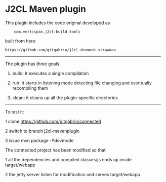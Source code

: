 J2CL Maven plugin
=================

This plugin includes the code original developed as

        com.vertispan.j2cl:build-tools

built from here:

    https://github.com/gitgabrio/j2cl-devmode-strawman

------------------------
The plugin has three goals

1. build: it executes a single compilation

2. run: it starts in listening mode detecting file changing and eventually recompiling them

3. clean: it cleans up all the plugin-specific directories

----------------------
To test it:

1 clone https://github.com/gitgabrio/connected

2 switch to branch j2cl-mavenplugin

3 issue mvn package -Pdevmode

The connected project has been modified so that

1 all the dependencies and compiled classes/js ends up inside target/webapp

2 the jetty server listen for modification and serves target/webapp



